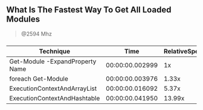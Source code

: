 
What Is The Fastest Way To Get All Loaded Modules
-------------------------------------------------
> @2594 Mhz


### 


|Technique                      |Time           |RelativeSpeed|Throughput|
|-------------------------------|---------------|-------------|----------|
|Get-Module -ExpandProperty Name|00:00:00.002999|1x           |3333.89/s |
|foreach Get-Module             |00:00:00.003976|1.33x        |2514.96/s |
|ExecutionContextAndArrayList   |00:00:00.016092|5.37x        |621.4/s   |
|ExecutionContextAndHashtable   |00:00:00.041950|13.99x       |238.38/s  |




